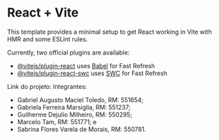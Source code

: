 # React + Vite

This template provides a minimal setup to get React working in Vite with HMR and some ESLint rules.

Currently, two official plugins are available:

- [@vitejs/plugin-react](https://github.com/vitejs/vite-plugin-react/blob/main/packages/plugin-react/README.md) uses [Babel](https://babeljs.io/) for Fast Refresh
- [@vitejs/plugin-react-swc](https://github.com/vitejs/vite-plugin-react-swc) uses [SWC](https://swc.rs/) for Fast Refresh

Link do projeto: 
Integrantes: 
- Gabriel Augusto Maciel Toledo, RM: 551654;
- Gabriela Ferreira Marsiglia, RM: 551237;
- Guilherme Dejulio Milheiro, RM: 550295;
- Marcelo Tam, RM: 551771; e
- Sabrina Flores Varela de Morais, RM: 550781.
